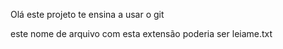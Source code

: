 Olá este projeto te ensina a usar o git

este nome de arquivo com esta extensão poderia ser leiame.txt